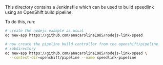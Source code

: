This directory contains a Jenkinsfile which can be used to build
speedlink using an OpenShift build pipeline.

To do this, run:

```bash
# create the nodejs example as usual
oc new-app https://github.com/anacarolina1985/nodejs-link-speed

# now create the pipeline build controller from the openshift/pipeline
# subdirectory
oc new-app https://github.com/anacarolina1985/nodejs-link-speed \
  --context-dir=openshift/pipeline --name speedlink-pipeline
```
